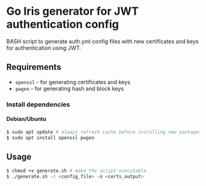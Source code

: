 # Go Iris generator for JWT authentication config

BASH script to generate auth.yml config files with new certificates and keys for authentication using JWT.

## Requirements

- `openssl` - for generating certificates and keys
- `pwgen` - for generating hash and block keys

### Install dependencies

#### Debian/Ubuntu

````bash
$ sudo apt update # always refresh cache before installing new packages
$ sudo apt install openssl pwgen
````

## Usage

````bash
$ chmod +x generate.sh # make the script executable
$ ./generate.sh -c <config_file> -o <certs_output>
````
